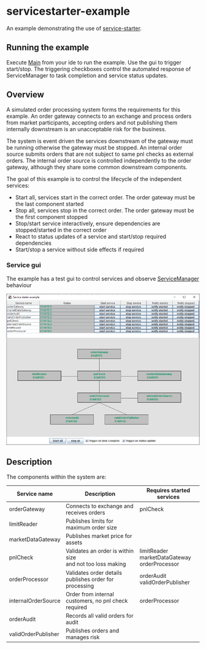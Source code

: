 # servicestarter-example

An example demonstrating the use of [service-starter](https://github.com/gregv12/fluxtion-service-starter). 


## Running the example
Execute [Main](src/main/java/com/fluxtion/example/servicestarter/example1/Main.java) from your ide to run the example.
Use the gui to trigger start/stop. The triggering checkboxes control the automated response of ServiceManager to task 
completion and service status updates.

## Overview
A simulated order processing system forms the requirements for this example. 
An order gateway connects to an exchange and process orders from market participants, 
accepting orders and not publishing them internally downstream is an unacceptable risk for the business.


The system is event driven the services downstream of the gateway must be running otherwise the gateway must be stopped. 
An internal order source submits orders that are not subject to same pnl checks as external orders. 
The internal order source is controlled independently to the order gateway, although they share some common downstream components.

The goal of this example is to control the lifecycle of the independent services:
- Start all, services start in the correct order. The order gateway must be the last component started
- Stop all, services stop in the correct order. The order gateway must be the first component stopped
- Stop/start service interactively, ensure dependencies are stopped/started in the correct order
- React to status updates of a service and start/stop required dependencies
- Start/stop a service without side effects if required

### Service gui
The example has a test gui to control services and observe [ServiceManager](https://github.com/gregv12/fluxtion-service-starter/blob/v0.1.17/src/main/java/com/fluxtion/example/servicestater/ServiceManager.java)
behaviour

![](docs/images/order-system.PNG)

## Description

The components within the system are:

| Service name        | Description                                                   | Requires started services                            |
|---------------------|---------------------------------------------------------------|------------------------------------------------------|
| orderGateway        | Connects to exchange and receives orders                      | pnlCheck                                             |
| limitReader         | Publishes limits for maximum order size                       |                                                      |
| marketDataGateway   | Publishes market price for assets                             |                                                      |
| pnlCheck            | Validates an order is within size<br/>and not too loss making | limitReader<br/>marketDataGateway<br/>orderProcessor |
| orderProcessor      | Validates order details publishes order for processing        | orderAudit<br/>validOrderPublisher                   |
| internalOrderSource | Order from internal customers, no pnl check required          | orderProcessor                                       |
| orderAudit          | Records all valid orders for audit                            |                                                      |
| validOrderPublisher | Publishes orders and manages risk                             |                                                      |








